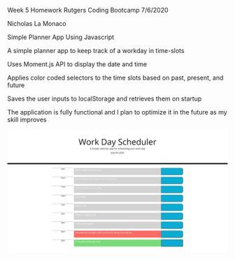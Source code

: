 Week 5 Homework
Rutgers Coding Bootcamp
7/6/2020

Nicholas La Monaco

Simple Planner App Using Javascript

A simple planner app to keep track of a workday in time-slots

Uses Moment.js API to display the date and time

Applies color coded selectors to the time slots based on past, present, and future

Saves the user inputs to localStorage and retrieves them on startup

The application is fully functional and I plan to optimize it in the future as my skill improves

![Planner App Preview](assets/plannerdemo.jpg)

